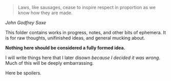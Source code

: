 > Laws, like sausages, cease to inspire respect in proportion as we know how they are made.

_John Godfrey Saxe_

This folder contains works in progress, notes, and other bits of ephemera. It is for raw thoughts, unifinished ideas, and general mucking about.  

__Nothing here should be considered a fully formed idea.__ 

I will write things here that I later disown _because I decided it was wrong_.  Much of this will be deeply embarrassing. 

Here be spoilers.
